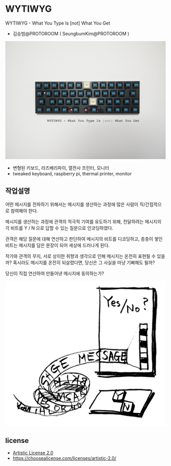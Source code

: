 # WYTIWYG
WYTIWYG - What You Type Is [not] What You Get
 * 김승범@PROTOROOM ( SeungbumKim@PROTOROOM )

![Y N keyboard](images/keyboard_Y_N_s.png)

 * 변형된 키보드, 라즈베리파이, 열전사 프린터, 모니터
 * tweaked keyboard, raspberry pi, thermal printer, monitor


## 작업설명
어떤 메시지를 전파하기 위해서는 메시지를 생산하는 과정에 많은 사람이 직/간접적으로 참여해야 한다.

메시지를 생산하는 과정에 관객의 적극적 기여를 유도하기 위해,
전달하려는 메시지의 각 비트를 Y / N 으로 답할 수 있는 질문으로 인코딩하였다.

관객은 해당 질문에 대해 연산하고 판단하여 메시지의 비트를 디코딩하고,
층층이 쌓인 비트는 메시지를 담은 문장이 되어 세상에 드러나게 된다.

작가와 관객의 무지, 서로 상이한 취향과 생각으로 인해 메시지는 온전히 표현될 수 있을까?
혹시라도 메시지를 온전히 되살렸다면, 당신은 그 사실을 마냥 기뻐해도 될까?

당신이 직접 연산하여 만들어낸 메시지에 동의하는가?

![sketch01](images/wytiwyg_sketch.png)


## license
 * [Artistic License 2.0](./LICENSE)
 * https://choosealicense.com/licenses/artistic-2.0/
